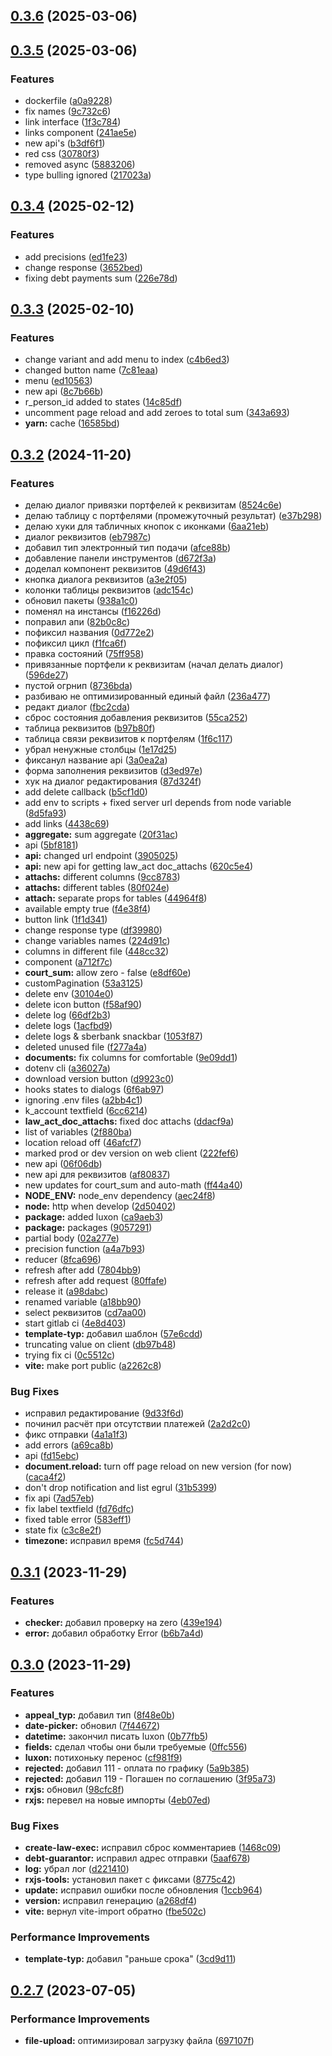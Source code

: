 

## [0.3.6](https://git.usb.ru/send/client/compare/v0.3.5...v0.3.6) (2025-03-06)

## [0.3.5](https://git.usb.ru/send/client/compare/v0.3.4...v0.3.5) (2025-03-06)


### Features

* dockerfile ([a0a9228](https://git.usb.ru/send/client/commit/a0a9228c2832e0d6768558722bd61efa4c771de7))
* fix names ([9c732c6](https://git.usb.ru/send/client/commit/9c732c6d34b1ff1d3474d0d41bbbeef8abc6b32e))
* link interface ([1f3c784](https://git.usb.ru/send/client/commit/1f3c78489bc0d7c8650e808470cb1e7327cb9895))
* links component ([241ae5e](https://git.usb.ru/send/client/commit/241ae5e267622d63ed846ee6716ec232b67d274b))
* new api's ([b3df6f1](https://git.usb.ru/send/client/commit/b3df6f1803a48393d2eb5492b9f210e5e3cb9765))
* red css ([30780f3](https://git.usb.ru/send/client/commit/30780f375199b8497fe69edf8acc7eb0e5133b5f))
* removed async ([5883206](https://git.usb.ru/send/client/commit/5883206581dba236bc8300a558e876227de431a2))
* type bulling ignored ([217023a](https://git.usb.ru/send/client/commit/217023a2d9441c8b6d5388834282b567a1a8dfe7))

## [0.3.4](https://git.usb.ru/send/client/compare/v0.3.3...v0.3.4) (2025-02-12)


### Features

* add precisions ([ed1fe23](https://git.usb.ru/send/client/commit/ed1fe2340cd4ac0322676072cc509eff8914826b))
* change response ([3652bed](https://git.usb.ru/send/client/commit/3652bed6c34e9b5d2de2b6f84a7bc5d43557a641))
* fixing debt payments sum ([226e78d](https://git.usb.ru/send/client/commit/226e78d910735e822ea9d87c5b6a390c8906b3e5))

## [0.3.3](https://git.usb.ru/send/client/compare/v0.3.2...v0.3.3) (2025-02-10)


### Features

* change variant and add menu to index ([c4b6ed3](https://git.usb.ru/send/client/commit/c4b6ed378857a9a2cb4192b3975548b8da2c3b7d))
* changed button name ([7c81eaa](https://git.usb.ru/send/client/commit/7c81eaa87f8a1fe98e0f9d5834d84a134359a2c2))
* menu ([ed10563](https://git.usb.ru/send/client/commit/ed10563c5429dfa6c7c156159b5dc53d4480a5fa))
* new api ([8c7b66b](https://git.usb.ru/send/client/commit/8c7b66bd3ef4559be165c4ed24fc68eb9fbff0fe))
* r_person_id added to states ([14c85df](https://git.usb.ru/send/client/commit/14c85df751e14ef759cae88db9f2eb87e0fb7d78))
* uncomment page reload and add zeroes to total sum ([343a693](https://git.usb.ru/send/client/commit/343a693ebb2cefbc3d19841de24e796791dd659b))
* **yarn:** cache ([16585bd](https://git.usb.ru/send/client/commit/16585bd3c8c1d8f680e317e78eafc1af9f3efb63))

## [0.3.2](https://git.usb.ru/send/client/compare/v0.3.1...v0.3.2) (2024-11-20)


### Features

* делаю диалог привязки портфелей к реквизитам ([8524c6e](https://git.usb.ru/send/client/commit/8524c6e87ba44e4f9401933fe80f8f63fcae10d4))
* делаю таблицу с портфелями (промежуточный результат) ([e37b298](https://git.usb.ru/send/client/commit/e37b2983944808a98acadd100173baef21cdd6ef))
* делаю хуки для табличных кнопок с иконками ([6aa21eb](https://git.usb.ru/send/client/commit/6aa21eb4bb9d946b3397c22cbb383c517d51b9ef))
* диалог реквизитов ([eb7987c](https://git.usb.ru/send/client/commit/eb7987cc2bd5d8fcc7cdd085341f86eb21c2dc28))
* добавил тип электронный тип подачи ([afce88b](https://git.usb.ru/send/client/commit/afce88b25f02b5fdf21808161292be4d412d9169))
* добавление панели инструментов ([d672f3a](https://git.usb.ru/send/client/commit/d672f3a7c92de111eb62ab05bae9ec217d6bb4fb))
* доделал компонент реквизитов ([49d6f43](https://git.usb.ru/send/client/commit/49d6f438116078e2779840f4c3684ef6384168b4))
* кнопка диалога реквизитов ([a3e2f05](https://git.usb.ru/send/client/commit/a3e2f050efa07178a009da7d80b94ffb0ddd15c2))
* колонки таблицы реквизитов ([adc154c](https://git.usb.ru/send/client/commit/adc154c6a164450c97557319e3efb46b989f758f))
* обновил пакеты ([938a1c0](https://git.usb.ru/send/client/commit/938a1c0af833ab1a295c65db04f55a0c560c5f42))
* поменял на инстансы ([f16226d](https://git.usb.ru/send/client/commit/f16226dbedc921216a47abb9394aead74e5afe01))
* поправил апи ([82b0c8c](https://git.usb.ru/send/client/commit/82b0c8c4f59a6b7d67b2d6d327241ee306644387))
* пофиксил названия ([0d772e2](https://git.usb.ru/send/client/commit/0d772e2c0bc3580f3135469616a0da9ac8ad8ccd))
* пофиксил цикл ([f1fca6f](https://git.usb.ru/send/client/commit/f1fca6f5795cdce873cb958031e35298c60382b6))
* правка состояний ([75ff958](https://git.usb.ru/send/client/commit/75ff958306cce46e64b34ca812107622b1ba6c1f))
* привязанные портфели к реквизитам (начал делать диалог) ([596de27](https://git.usb.ru/send/client/commit/596de278b2db801c6cb105e1184dffcfee242a33))
* пустой огрнип ([8736bda](https://git.usb.ru/send/client/commit/8736bda1b8d15c3ffbc8372f3145587472775bec))
* разбиваю не оптимизированный единый файл ([236a477](https://git.usb.ru/send/client/commit/236a477a337c73150de548997f633a788531de08))
* редакт диалог ([fbc2cda](https://git.usb.ru/send/client/commit/fbc2cda890ee7fbcc611cf8fb054ffaf1023f036))
* сброс состояния добавления реквизитов ([55ca252](https://git.usb.ru/send/client/commit/55ca2526f449f9d22067b931579beb0e4ead51e5))
* таблица реквизитов ([b97b80f](https://git.usb.ru/send/client/commit/b97b80f82f898bc23e31909ce5445d1ef8587884))
* таблица связи реквизитов к портфелям ([1f6c117](https://git.usb.ru/send/client/commit/1f6c1174ae12c63e37d093a04211bb3ee32e63f2))
* убрал ненужные столбцы ([1e17d25](https://git.usb.ru/send/client/commit/1e17d258fc4df17dd1308ff437942d0435344593))
* фиксанул название api ([3a0ea2a](https://git.usb.ru/send/client/commit/3a0ea2ae69fce27972c13f780682aa8b719406cc))
* форма заполнения реквизитов ([d3ed97e](https://git.usb.ru/send/client/commit/d3ed97e23373d95b8fe135afc1aa1bd2432550b1))
* хук на диалог редактирования ([87d324f](https://git.usb.ru/send/client/commit/87d324f71ecb5e99bcb919a42412f37675f1dba6))
* add delete callback ([b5cf1d0](https://git.usb.ru/send/client/commit/b5cf1d0c7d8ab5ab39b6f0707114bb01b9c6e2a6))
* add env to scripts + fixed server url depends from node variable ([8d5fa93](https://git.usb.ru/send/client/commit/8d5fa93215dce84dbe0d0a30205f9d30f978950c))
* add links ([4438c69](https://git.usb.ru/send/client/commit/4438c69e1d9533fbc734ad28e9de3d29caaf1799))
* **aggregate:** sum aggregate ([20f31ac](https://git.usb.ru/send/client/commit/20f31aca2e1875e85ce5fb32cc7b30cc3571e187))
* api ([5bf8181](https://git.usb.ru/send/client/commit/5bf81816617002072b16492ad2be7ad831d0304b))
* **api:** changed url endpoint ([3905025](https://git.usb.ru/send/client/commit/39050254c79bc5421d02971b527be10b21f738bd))
* **api:** new api for getting law_act doc_attachs ([620c5e4](https://git.usb.ru/send/client/commit/620c5e43ade7f995f616d5b57db0ef15a81f994f))
* **attachs:** different columns ([9cc8783](https://git.usb.ru/send/client/commit/9cc87838cfc0a3a726908af3bf2d2355bf21cd53))
* **attachs:** different tables ([80f024e](https://git.usb.ru/send/client/commit/80f024e8c11ca5bcc44220beaef469686dc5d243))
* **attach:** separate props for tables ([44964f8](https://git.usb.ru/send/client/commit/44964f80b44752bbf10c9503ce1c46f03ca7372b))
* available empty true ([f4e38f4](https://git.usb.ru/send/client/commit/f4e38f4f8d58884d5b50859b67b6802ff2c7afc1))
* button link ([1f1d341](https://git.usb.ru/send/client/commit/1f1d34149009cf915f2f421bdeff6167e187ba24))
* change response type ([df39980](https://git.usb.ru/send/client/commit/df39980c70ba391e93bda01abcda7b6e9e99cfb3))
* change variables names ([224d91c](https://git.usb.ru/send/client/commit/224d91cb6bfffb74dcd5e922aa6e744e9c492f1d))
* columns in different file ([448cc32](https://git.usb.ru/send/client/commit/448cc32e8e1a48c88a1734f4d5f39eacc4c45128))
* component ([a712f7c](https://git.usb.ru/send/client/commit/a712f7cd5a04448fcab02202e8cdaf29b07f7109))
* **court_sum:** allow zero - false ([e8df60e](https://git.usb.ru/send/client/commit/e8df60ef1953c49555c51f3362dfbd2153c168c4))
* customPagination ([53a3125](https://git.usb.ru/send/client/commit/53a3125ad4fda8b36305c7ad627cf079f69eb86b))
* delete env ([30104e0](https://git.usb.ru/send/client/commit/30104e0d6e525519a0021d4a9d6fa5ceafdda9a7))
* delete icon button ([f58af90](https://git.usb.ru/send/client/commit/f58af90b714afdf0e1866bcc0d3ab98deb998280))
* delete log ([66df2b3](https://git.usb.ru/send/client/commit/66df2b35f960b78dbb48710b3277fd81402d9fd9))
* delete logs ([1acfbd9](https://git.usb.ru/send/client/commit/1acfbd9f9a07ee3e3f2f15d629e63a6b09605284))
* delete logs & sberbank snackbar ([1053f87](https://git.usb.ru/send/client/commit/1053f87bea59794c4b196516bd5d5bacca198274))
* deleted unused file ([f277a4a](https://git.usb.ru/send/client/commit/f277a4a145d331bbadacfacf83447b3e453222e0))
* **documents:** fix columns for comfortable ([9e09dd1](https://git.usb.ru/send/client/commit/9e09dd18f8d2bf96d728de9368cf4b684dfacc75))
* dotenv cli ([a36027a](https://git.usb.ru/send/client/commit/a36027abcb177d76dad5770c9dce20f27c75c9fc))
* download version button ([d9923c0](https://git.usb.ru/send/client/commit/d9923c05f9b22f1b16fdc2b9f051ce2c564dd215))
* hooks states to dialogs ([6f6ab97](https://git.usb.ru/send/client/commit/6f6ab97bc39d7075d91e1588e8ec1d46e6da98b1))
* ignoring .env files ([a2bb4c1](https://git.usb.ru/send/client/commit/a2bb4c19974704ba4c614050e2b45c929de683d1))
* k_account textfield ([6cc6214](https://git.usb.ru/send/client/commit/6cc62145d40512b6f7dcda73becc856172da0cc2))
* **law_act_doc_attachs:** fixed doc attachs ([ddacf9a](https://git.usb.ru/send/client/commit/ddacf9ac9b0c91333b182c6a2ae46002fedc5d07))
* list of variables ([2f880ba](https://git.usb.ru/send/client/commit/2f880ba2334b3adc586195ec6f42de86ad1f9c2a))
* location reload off ([46afcf7](https://git.usb.ru/send/client/commit/46afcf766c0f8502c1a40f514b71c745942bd69a))
* marked prod or dev version on web client ([222fef6](https://git.usb.ru/send/client/commit/222fef62d16cb3529ae8ebd1e88db941157d4872))
* new api ([06f06db](https://git.usb.ru/send/client/commit/06f06dba1ea0ab891d4cbd7e1ee39ddd2e44642a))
* new api для реквизитов ([af80837](https://git.usb.ru/send/client/commit/af80837a67c59cf490cfc4b4236d91e104bb9262))
* new updates for court_sum and auto-math ([ff44a40](https://git.usb.ru/send/client/commit/ff44a40cfc9d6673981621e50ab02a111f00468f))
* **NODE_ENV:** node_env dependency ([aec24f8](https://git.usb.ru/send/client/commit/aec24f80e0c2f7fbeff104473fe96c54cf2d6451))
* **node:** http when develop ([2d50402](https://git.usb.ru/send/client/commit/2d50402a6991cb7a40322fefa7c2d1c9c30b573e))
* **package:** added luxon ([ca9aeb3](https://git.usb.ru/send/client/commit/ca9aeb37b6a36b6b9d9ceae3117d89774a0f3b4d))
* **package:** packages ([9057291](https://git.usb.ru/send/client/commit/90572913b10a93f72f66b1fc246f02256466666b))
* partial body ([02a277e](https://git.usb.ru/send/client/commit/02a277efcf621fb3a1287745b42f6d6298672e9b))
* precision function ([a4a7b93](https://git.usb.ru/send/client/commit/a4a7b936690d626024736309f3c23a0eb71bd36d))
* reducer ([8fca696](https://git.usb.ru/send/client/commit/8fca696c625e35afdb65dd0c854e0f6d57ce36b1))
* refresh after add ([7804bb9](https://git.usb.ru/send/client/commit/7804bb96c64c7641f957fdf0e23d4e07fceb2e98))
* refresh after add request ([80ffafe](https://git.usb.ru/send/client/commit/80ffafeb0a8b9777b3009e91dc006621437f91a5))
* release it ([a98dabc](https://git.usb.ru/send/client/commit/a98dabc68e4020168668d1312c1cdbdf18430e9a))
* renamed variable ([a18bb90](https://git.usb.ru/send/client/commit/a18bb90af7b532634a0a399a6e3b765deb4063d7))
* select реквизитов ([cd7aa00](https://git.usb.ru/send/client/commit/cd7aa00b4a47887a958b1a51463c69479668423c))
* start gitlab ci ([4e8d403](https://git.usb.ru/send/client/commit/4e8d403affa3829844dae8a8c1fdcf3278c82c1d))
* **template-typ:** добавил шаблон ([57e6cdd](https://git.usb.ru/send/client/commit/57e6cddcdc48ef26baf2a317c68a7e559fd03658))
* truncating value on client ([db97b48](https://git.usb.ru/send/client/commit/db97b489bd523ee934c41f7f207e2fed4c9ccffb))
* trying fix ci ([0c5512c](https://git.usb.ru/send/client/commit/0c5512c22051e8b4ffacf56bda76d71df7da5506))
* **vite:** make port public ([a2262c8](https://git.usb.ru/send/client/commit/a2262c88355619d3f670246f35c67e9788c0b2be))


### Bug Fixes

* исправил редактирование ([9d33f6d](https://git.usb.ru/send/client/commit/9d33f6db017b9372da464c02a6c233c563bbfa4c))
* починил расчёт при отсутствии платежей ([2a2d2c0](https://git.usb.ru/send/client/commit/2a2d2c07f481be997aa1318f48ac5679954baa73))
* фикс отправки ([4a1a1f3](https://git.usb.ru/send/client/commit/4a1a1f330966c61deac4477e99a3d3ca46c6b1d1))
* add errors ([a69ca8b](https://git.usb.ru/send/client/commit/a69ca8b9d67941055149930763c4bdd84180b3c0))
* api ([fd15ebc](https://git.usb.ru/send/client/commit/fd15ebc7198b2c61df25b933db84e215fc0ffb1e))
* **document.reload:** turn off page reload on new version (for now) ([caca4f2](https://git.usb.ru/send/client/commit/caca4f2736632cfd8be005a57dda33d39723bf06))
* don't drop notification and list egrul ([31b5399](https://git.usb.ru/send/client/commit/31b539979d6253d05f645f58d159839393c3282c))
* fix api ([7ad57eb](https://git.usb.ru/send/client/commit/7ad57ebcb732ad7de08f1457f656ea61ec2af02d))
* fix label textfield ([fd76dfc](https://git.usb.ru/send/client/commit/fd76dfc06eba8c261a3beae2f10941a8e6f1597d))
* fixed table error ([583eff1](https://git.usb.ru/send/client/commit/583eff15e43e10d0ff6659d69777f2cbb8528c4a))
* state fix ([c3c8e2f](https://git.usb.ru/send/client/commit/c3c8e2f0bd1acaabb1be6ba6bda6fc04239dcca7))
* **timezone:** исправил время ([fc5d744](https://git.usb.ru/send/client/commit/fc5d744bf4f1b29f6c067e816e9a6d9ac6ecfcee))

## [0.3.1](https://git.usb.ru/send/client/compare/v0.3.0...v0.3.1) (2023-11-29)


### Features

* **checker:** добавил проверку на zero ([439e194](https://git.usb.ru/send/client/commit/439e1940ceb49beca22133abdeb05aadbe57ca25))
* **error:** добавил обработку Error ([b6b7a4d](https://git.usb.ru/send/client/commit/b6b7a4ded1bc96031d74f87bdc49ed99eb75c644))

## [0.3.0](https://git.usb.ru/send/client/compare/v0.2.7...v0.3.0) (2023-11-29)


### Features

* **appeal_typ:** добавил тип ([8f48e0b](https://git.usb.ru/send/client/commit/8f48e0b297133c3fd1b0a167ede944e61b73e95c))
* **date-picker:** обновил ([7f44672](https://git.usb.ru/send/client/commit/7f4467200d5584970346a858e0406a0456440a11))
* **datetime:** закончил писать luxon ([0b77fb5](https://git.usb.ru/send/client/commit/0b77fb5d43cadcb809811bbd51d03d331e8d1e46))
* **fields:** сделал чтобы они были требуемые ([0ffc556](https://git.usb.ru/send/client/commit/0ffc556866e1af010a411ff083b9f4fac34de4b8))
* **luxon:** потихоньку перенос ([cf981f9](https://git.usb.ru/send/client/commit/cf981f94b18bc8807407cad5b438e6d19a6f3443))
* **rejected:** добавил 111 - оплата по графику ([5a9b385](https://git.usb.ru/send/client/commit/5a9b3850670adf967715ca062c07923a7c083a6e))
* **rejected:** добавил 119 - Погашен по соглашению ([3f95a73](https://git.usb.ru/send/client/commit/3f95a73fc31d1ac9c59d2af77fbe7ebfef561d1b))
* **rxjs:** обновил ([98cfc8f](https://git.usb.ru/send/client/commit/98cfc8f034b3396bd77493b6566f025df6d2b473))
* **rxjs:** перевел на новые импорты ([4eb07ed](https://git.usb.ru/send/client/commit/4eb07edc1df8f521a13b368e161aca2f5cee6382))


### Bug Fixes

* **create-law-exec:** исправил сброс комментариев ([1468c09](https://git.usb.ru/send/client/commit/1468c09d543b7d997b6a732ca3e1f3753fff6a07))
* **debt-guarantor:** исправил адрес отправки ([5aaf678](https://git.usb.ru/send/client/commit/5aaf678e10f5cf4a523a0ee2fa249ec23e79fbb6))
* **log:** убрал лог ([d221410](https://git.usb.ru/send/client/commit/d22141072014a19d29d00afc4c9adfe60aa410a4))
* **rxjs-tools:** установил пакет с фиксами ([8775c42](https://git.usb.ru/send/client/commit/8775c42ab73e2ca3ef7e0139cd945d815435937c))
* **update:** исправил ошибки после обновления ([1ccb964](https://git.usb.ru/send/client/commit/1ccb964053e74531b6728470ae8f98ef6e711168))
* **version:** исправил генерацию ([a268df4](https://git.usb.ru/send/client/commit/a268df449babab5050aa2f79ebec36480fec8c58))
* **vite:** вернул vite-import обратно ([fbe502c](https://git.usb.ru/send/client/commit/fbe502c2bb46273005224db7e224fe1d2fa90bc7))


### Performance Improvements

* **template-typ:** добавил "раньше срока" ([3cd9d11](https://git.usb.ru/send/client/commit/3cd9d118fbc2fccbb8095437ca61b1cdb4015774))

## [0.2.7](https://git.usb.ru/send/client/compare/v0.2.6...v0.2.7) (2023-07-05)


### Performance Improvements

* **file-upload:** оптимизировал загрузку файла ([697107f](https://git.usb.ru/send/client/commit/697107f25a5b1b8ffb6fc54f77e4bb9235510df3))
